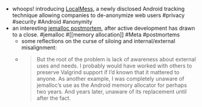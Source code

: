 - whoops! introducing [LocalMess](https://localmess.github.io/), a newly disclosed Android tracking technique allowing companies to de-anonymize web users #privacy #security #Android #anonymity
- an interesting [jemalloc postmortem](https://jasone.github.io/2025/06/12/jemalloc-postmortem/), after active development has drawn to a close. #jemalloc #[[memory allocation]] #Meta #postmortems
	- some reflections on the curse of siloing and internal/external misalignment:
	- > But the root of the problem is lack of awareness about external uses and needs. I probably would have worked with others to preserve Valgrind support if I’d known that it mattered to anyone. As another example, I was completely unaware of jemalloc’s use as the Android memory allocator for perhaps two years. And years later, unaware of its replacement until after the fact.